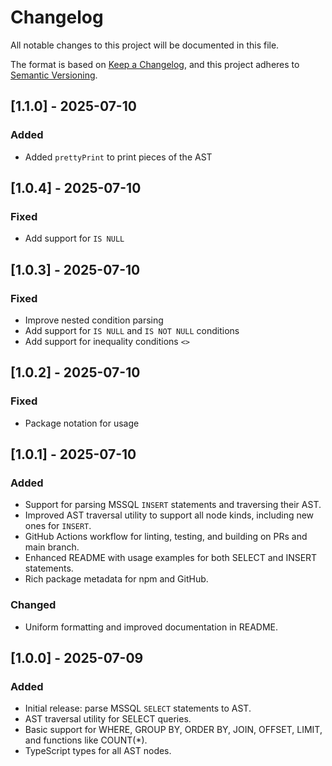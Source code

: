 # Changelog

All notable changes to this project will be documented in this file.

The format is based on [Keep a Changelog](https://keepachangelog.com/en/1.1.0/),
and this project adheres to [Semantic Versioning](https://semver.org/spec/v2.0.0.html).

## [1.1.0] - 2025-07-10
### Added
- Added `prettyPrint` to print pieces of the AST

## [1.0.4] - 2025-07-10
### Fixed
- Add support for `IS NULL` 

## [1.0.3] - 2025-07-10
### Fixed
- Improve nested condition parsing
- Add support for `IS NULL` and `IS NOT NULL` conditions
- Add support for inequality conditions `<>`

## [1.0.2] - 2025-07-10
### Fixed
- Package notation for usage

## [1.0.1] - 2025-07-10
### Added
- Support for parsing MSSQL `INSERT` statements and traversing their AST.
- Improved AST traversal utility to support all node kinds, including new ones for `INSERT`.
- GitHub Actions workflow for linting, testing, and building on PRs and main branch.
- Enhanced README with usage examples for both SELECT and INSERT statements.
- Rich package metadata for npm and GitHub.

### Changed
- Uniform formatting and improved documentation in README.

## [1.0.0] - 2025-07-09
### Added
- Initial release: parse MSSQL `SELECT` statements to AST.
- AST traversal utility for SELECT queries.
- Basic support for WHERE, GROUP BY, ORDER BY, JOIN, OFFSET, LIMIT, and functions like COUNT(*).
- TypeScript types for all AST nodes.
